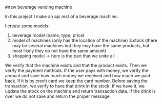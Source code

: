 #new beverage vending machine

In this project I make an api rest of a beverage machine.

I create some models:
1. beverage model (name, type, price)
2. model of machines (only has the location of the machine)
3.stock (there may be several machines but they may have the same products, but most likely they do not have the same amount)
4. shopping model -> here is the part that we unite all

We verify that the machine exists and that the product exists. Then we verify the payment methods.
If the user pays with money, we verify the amount and save how much money we received and how much we paid back.
If it is by credit card we keep the card number.
Before saving the transaction, we verify to have that drink in the stock.
If we have it, we update the stock on the machine and return transaction data.
If the drink is over we do not save and return the proper message.
